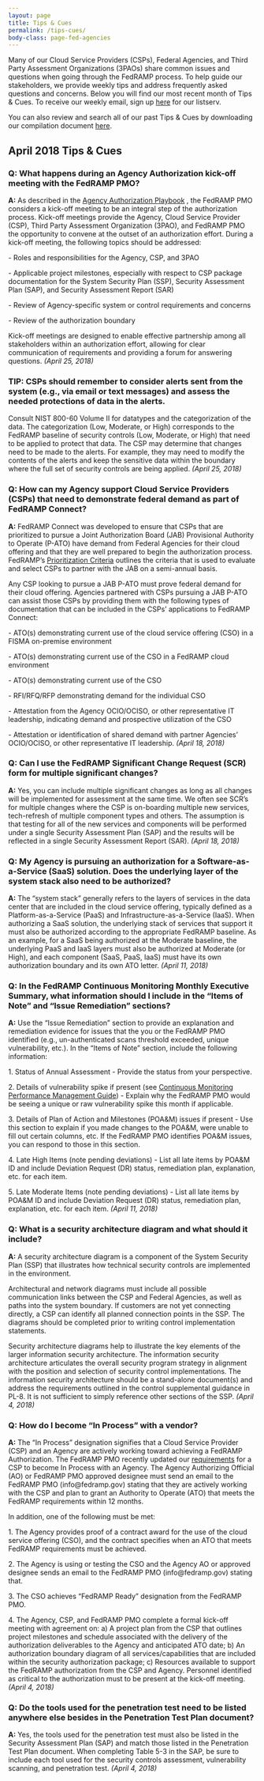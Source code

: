 ```yaml
---
layout: page
title: Tips & Cues
permalink: /tips-cues/
body-class: page-fed-agencies
---
```

Many of our Cloud Service Providers (CSPs), Federal Agencies, and Third Party Assessment Organizations (3PAOs) share common issues and questions when going through the FedRAMP process. To help guide our stakeholders, we provide weekly tips and address frequently asked questions and concerns. Below you will find our most recent month of Tips & Cues. To receive our weekly email, sign up [here](https://public.govdelivery.com/accounts/USGSA/subscriber/new?qsp=USGSA_2224) for our listserv. 

You can also review and search all of our past Tips & Cues by downloading our compilation document <a href="{{site.baseurl}}/assets/resources/documents/FedRAMP_Tips_and_Cues.pdf">here</a>.

<h2>April 2018 Tips & Cues</h2>
<div class="q1">
 
<div class="q3">
<h3>Q: What happens during an Agency Authorization kick-off meeting with the FedRAMP PMO?</h3> 
<p><strong>A:</strong>  As described in the <a href="https://www.fedramp.gov/assets/resources/documents/Agency_Authorization_Playbook.pdf">Agency Authorization Playbook</a> , the FedRAMP PMO considers a kick-off meeting to be an integral step of the authorization process. Kick-off meetings provide the Agency, Cloud Service Provider (CSP), Third Party Assessment Organization (3PAO), and FedRAMP PMO the opportunity to convene at the outset of an authorization effort. During a kick-off meeting, the following topics should be addressed:
</p>
<p>
- Roles and responsibilities for the Agency, CSP, and 3PAO
 </p>
<p>
- Applicable project milestones, especially with respect to CSP package documentation for the System Security Plan (SSP), Security Assessment Plan (SAP), and Security Assessment Report (SAR)
 </p>
<p>
- Review of Agency-specific system or control requirements and concerns
 </p>
<p>
- Review of the authorization boundary
 </p>
<p>
Kick-off meetings are designed to enable effective partnership among all stakeholders within an authorization effort, allowing for clear communication of requirements and providing a forum for answering questions.
<em>(April 25, 2018)</em>
</p>
</div>

<div class="q3">
<h3>TIP: CSPs should remember to consider alerts sent from the system (e.g., via email or text messages) and assess the needed protections of data in the alerts.</h3>
<p> Consult NIST 800-60 Volume II for datatypes and the categorization of the data. The categorization (Low, Moderate, or High) corresponds to the FedRAMP baseline of security controls (Low, Moderate, or High) that need to be applied to protect that data. The CSP may determine that changes need to be made to the alerts. For example, they may need to modify the contents of the alerts and keep the sensitive data within the boundary where the full set of security controls are being applied.
<em>(April 25, 2018)</em>
</p>
</div>

<div class="q3">
<h3>Q: How can my Agency support Cloud Service Providers (CSPs) that need to demonstrate federal demand as part of FedRAMP Connect? </h3>
<p><strong>A:</strong>  FedRAMP Connect was developed to ensure that CSPs that are prioritized to pursue a Joint Authorization Board (JAB) Provisional Authority to Operate (P-ATO) have demand from Federal Agencies for their cloud offering and that they are well prepared to begin the authorization process. FedRAMP’s <a href="https://www.fedramp.gov/assets/resources/documents/CSP_JAB_P-ATO_Prioritization_Criteria.pdf">Prioritization Criteria</a>  outlines the criteria that is used to evaluate and select CSPs to partner with the JAB on a semi-annual basis.
 </p>
<p>
Any CSP looking to pursue a JAB P-ATO must prove federal demand for their cloud offering. Agencies partnered with CSPs pursuing a JAB P-ATO can assist those CSPs by providing them with the following types of documentation that can be included in the CSPs’ applications to FedRAMP Connect:
 </p>
<p>
- ATO(s) demonstrating current use of the cloud service offering (CSO) in a FISMA on-premise environment
 </p>
<p>
- ATO(s) demonstrating current use of the CSO in a FedRAMP cloud environment
 </p>
<p>
- ATO(s) demonstrating current use of the CSO
 </p>
<p>
- RFI/RFQ/RFP demonstrating demand for the individual CSO
 </p>
<p>
- Attestation from the Agency OCIO/OCISO, or other representative IT leadership, indicating demand and prospective utilization of the CSO
 </p>
<p>
- Attestation or identification of shared demand with partner Agencies’ OCIO/OCISO, or other representative IT leadership.
<em>(April 18, 2018)</em> 
</p>
</div>

<div class="q3">
<h3>Q: Can I use the FedRAMP Significant Change Request (SCR) form for multiple significant changes?</h3>
<p><strong>A:</strong> Yes, you can include multiple significant changes as long as all changes will be implemented for assessment at the same time.  We often see SCR’s for multiple changes where the CSP is on-boarding multiple new services, tech-refresh of multiple component types and others.  The assumption is that testing for all of the new services and components will be performed under a single Security Assessment Plan (SAP) and the results will be reflected in a single Security Assessment Report (SAR).
<em>(April 18, 2018)</em>
</p>
</div>

<div class="q3">
<h3>Q: My Agency is pursuing an authorization for a Software-as-a-Service (SaaS) solution. Does the underlying layer of the system stack also need to be authorized?</h3>
<p><strong>A:</strong> The “system stack” generally refers to the layers of services in the data center that are included in the cloud service offering, typically defined as a Platform-as-a-Service (PaaS) and Infrastructure-as-a-Service (IaaS). When authorizing a SaaS solution, the underlying stack of services that support it must also be authorized according to the appropriate FedRAMP baseline. As an example, for a SaaS being authorized at the Moderate baseline, the underlying PaaS and IaaS layers must also be authorized at Moderate (or High), and each component (SaaS, PaaS, IaaS) must have its own authorization boundary and its own ATO letter.
<em>(April 11, 2018)</em>
</p>
</div>
 
<div class="q3">

<h3>Q: In the FedRAMP Continuous Monitoring Monthly Executive Summary, what information should I include in the “Items of Note” and “Issue Remediation” sections?</h3>
<p><strong>A:</strong> Use the “Issue Remediation” section to provide an explanation and remediation evidence for issues that the you or the FedRAMP PMO identified (e.g., un-authenticated scans threshold exceeded, unique vulnerability, etc.).
In the “Items of Note” section, include the following information:
 </p>
<p>
1. Status of Annual Assessment - Provide the status from your perspective.
 </p>
<p>
2. Details of vulnerability spike if present (see <a href="https://www.fedramp.gov/assets/resources/documents/CSP_Continuous_Monitoring_Performance_Management_Guide.pdf">Continuous Monitoring Performance Management Guide</a>) - Explain why the FedRAMP PMO would be seeing a unique or raw vulnerability spike this month if applicable.
 </p>
<p>
3. Details of Plan of Action and Milestones (POA&M) issues if present - Use this section to explain if you made changes to the POA&M, were unable to fill out certain columns, etc. If the FedRAMP PMO identifies POA&M issues, you can respond to those in this section.
 </p>
<p>
4. Late High Items (note pending deviations) - List all late items by POA&M ID and include Deviation Request (DR) status, remediation plan, explanation, etc. for each item.
 </p>
<p>
5. Late Moderate Items (note pending deviations) - List all late items by POA&M ID and include Deviation Request (DR) status, remediation plan, explanation, etc. for each item.
<em>(April 11, 2018)</em>
</p>
</div>

<div class="q3">

<h3>Q: What is a security architecture diagram and what should it include?</h3>
<p><strong>A:</strong>  A security architecture diagram is a component of the System Security Plan (SSP) that illustrates how technical security controls are implemented in the environment.
 </p>
<p>
Architectural and network diagrams must include all possible communication links between the CSP and Federal Agencies, as well as paths into the system boundary. If customers are not yet connecting directly, a CSP can identify all planned connection points in the SSP. The diagrams should be completed prior to writing control implementation statements.
 </p>
<p>
Security architecture diagrams help to illustrate the key elements of the larger information security architecture. The information security architecture articulates the overall security program strategy in alignment with the position and selection of security control implementations. The information security architecture should be a stand-alone document(s) and address the requirements outlined in the control supplemental guidance in PL-8. It is not sufficient to simply reference other sections of the SSP.
<em>(April 4, 2018)</em>
</p>
</div>

<div class="q3">
<h3>Q: How do I become “In Process” with a vendor?</h3>
<p><strong>A:</strong> The “In Process” designation signifies that a Cloud Service Provider (CSP) and an Agency are actively working toward achieving a FedRAMP Authorization. The FedRAMP PMO recently updated our <a href="https://www.fedramp.gov/assets/resources/documents/Agency_Authorization_Obtaining_In_Process_Designation.pdf">requirements</a>  for a CSP to become In Process with an Agency. The Agency Authorizing Official (AO) or FedRAMP PMO approved designee must send an email to the FedRAMP PMO (info@fedramp.gov) stating that they are actively working with the CSP and plan to grant an Authority to Operate (ATO) that meets the FedRAMP requirements within 12 months.
<p>
In addition, one of the following must be met:
 </p>
<p>
1. The Agency provides proof of a contract award for the use of the cloud service offering (CSO), and the contract specifies when an ATO that meets FedRAMP requirements must be achieved.
 </p>
<p>
2. The Agency is using or testing the CSO and the Agency AO or approved designee sends an email to the FedRAMP PMO (info@fedramp.gov) stating that.
 </p>
<p>
3. The CSO achieves “FedRAMP Ready” designation from the FedRAMP PMO.
 </p>
<p>
4. The Agency, CSP, and FedRAMP PMO complete a formal kick-off meeting with agreement on: a) A project plan from the CSP that outlines project milestones and schedule associated with the delivery of the authorization deliverables to the Agency and anticipated ATO date; b) An authorization boundary diagram of all services/capabilities that are included within the security authorization package; c) Resources available to support the FedRAMP authorization from the CSP and Agency. Personnel identified as critical to the authorization must to be present at the kick-off meeting.
<em>(April 4, 2018)</em>
</p>
</div>
 
<div class="q3">
<h3>Q: Do the tools used for the penetration test need to be listed anywhere else besides in the Penetration Test Plan document?</h3>
<p><strong>A:</strong> Yes, the tools used for the penetration test must also be listed in the Security Assessment Plan (SAP) and match those listed in the Penetration Test Plan document. When completing Table 5-3 in the SAP, be sure to include each tool used for the security controls assessment, vulnerability scanning, and penetration test.
<em>(April 4, 2018)</em>
</p>
</div>

